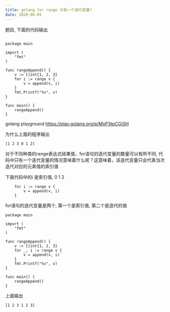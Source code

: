 ```yaml
---
title: golang for range 只有一个迭代变量?
date: 2020-06-05
---
```


题目, 下面的代码输出


```golang

package main

import (
	"fmt"
)

func rangeAppend() {
	v := []int{1, 2, 3}
	for i := range v {
		v = append(v, i)
	}
	fmt.Printf("%v", v)
}

func main() {
	rangeAppend()
}
```

golang playground https://play.golang.org/p/MxP3tpCGiSH

为什么上面的程序输出 
```
[1 2 3 0 1 2]
```

对于不同种类的range表达式结果值，for语句的迭代变量的数量可以有所不同, 代码中只有一个迭代变量的情况意味着什么呢？这意味着，该迭代变量只会代表当次迭代对应的元素值的索引值

下面代码中的i 是索引值,  0 1 2
```
	for i := range v {
		v = append(v, i)
	}
```

for语句的迭代变量是两个, 第一个是索引值, 第二个是迭代的值

```
package main

import (
	"fmt"
)

func rangeAppend() {
	v := []int{1, 2, 3}
	for _, i := range v {
		v = append(v, i)
	}
	fmt.Printf("%v", v)
}

func main() {
	rangeAppend()
}
```

上面输出

```
[1 2 3 1 2 3]
```

